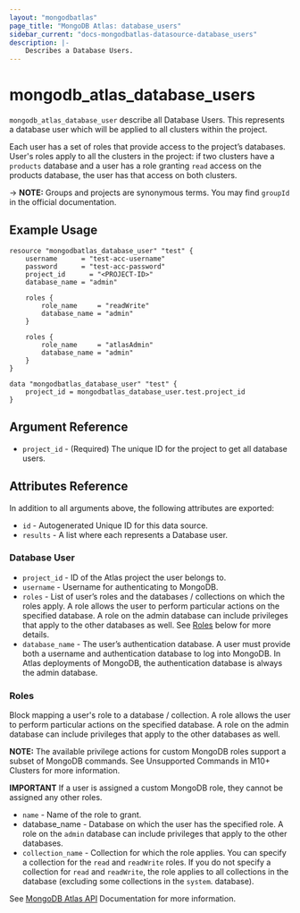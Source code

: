 ```yaml
---
layout: "mongodbatlas"
page_title: "MongoDB Atlas: database_users"
sidebar_current: "docs-mongodbatlas-datasource-database_users"
description: |-
    Describes a Database Users.
---
```


# mongodb_atlas_database_users

`mongodb_atlas_database_user` describe all Database Users. This represents a database user which will be applied to all clusters within the project.

Each user has a set of roles that provide access to the project’s databases. User's roles apply to all the clusters in the project: if two clusters have a `products` database and a user has a role granting `read` access on the products database, the user has that access on both clusters.

-> **NOTE:** Groups and projects are synonymous terms. You may find `groupId` in the official documentation.

## Example Usage

```hcl
resource "mongodbatlas_database_user" "test" {
	username      = "test-acc-username"
	password      = "test-acc-password"
	project_id      = "<PROJECT-ID>"
	database_name = "admin"
	
	roles {
		role_name     = "readWrite"
		database_name = "admin"
	}

    roles {
		role_name     = "atlasAdmin"
		database_name = "admin"
	}
}

data "mongodbatlas_database_user" "test" {
	project_id = mongodbatlas_database_user.test.project_id
}

```

## Argument Reference

* `project_id` - (Required) The unique ID for the project to get all database users.

## Attributes Reference

In addition to all arguments above, the following attributes are exported:

* `id` - Autogenerated Unique ID for this data source.
* `results` - A list where each represents a Database user.


### Database User

* `project_id` - ID of the Atlas project the user belongs to.
* `username` - Username for authenticating to MongoDB.
* `roles` - List of user’s roles and the databases / collections on which the roles apply. A role allows the user to perform particular actions on the specified database. A role on the admin database can include privileges that apply to the other databases as well. See [Roles](#roles) below for more details.
* `database_name` - The user’s authentication database. A user must provide both a username and authentication database to log into MongoDB. In Atlas deployments of MongoDB, the authentication database is always the admin database.

### Roles

Block mapping a user's role to a database / collection. A role allows the user to perform particular actions on the specified database. A role on the admin database can include privileges that apply to the other databases as well.

**NOTE:** The available privilege actions for custom MongoDB roles support a subset of MongoDB commands. See Unsupported Commands in M10+ Clusters for more information.

**IMPORTANT** If a user is assigned a custom MongoDB role, they cannot be assigned any other roles.

* `name` - Name of the role to grant.
* database_name -  Database on which the user has the specified role. A role on the `admin` database can include privileges that apply to the other databases.
* `collection_name` - Collection for which the role applies. You can specify a collection for the `read` and `readWrite` roles. If you do not specify a collection for `read` and `readWrite`, the role applies to all collections in the database (excluding some collections in the `system`. database).

See [MongoDB Atlas API](https://docs.atlas.mongodb.com/reference/api/database-users-get-single-user/) Documentation for more information.